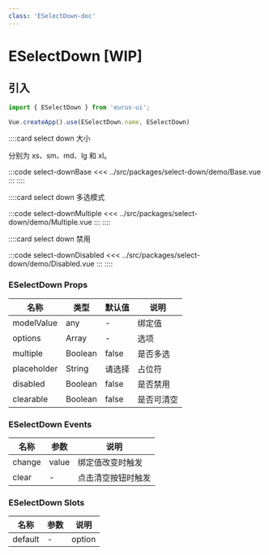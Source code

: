 ```yaml
---
class: 'ESelectDown-doc'
---
```

# ESelectDown [WIP]

## 引入

```javascript
import { ESelectDown } from 'eurus-ui';

Vue.createApp().use(ESelectDown.name, ESelectDown)
```
::::card select down 大小

 分别为  xs、sm、md、lg 和 xl。

:::code select-downBase
<<< ../src/packages/select-down/demo/Base.vue
:::
::::

::::card select down 多选模式

:::code select-downMultiple
<<< ../src/packages/select-down/demo/Multiple.vue
:::
::::


::::card select down 禁用

:::code select-downDisabled
<<< ../src/packages/select-down/demo/Disabled.vue
:::
::::

### ESelectDown Props

| 名称 | 类型 | 默认值 | 说明 |
| --- | --- | --- | --- |
| modelValue | any | - | 绑定值 |
| options | Array | - | 选项 |
| multiple | Boolean | false | 是否多选 |
| placeholder | String | 请选择 | 占位符 |
| disabled | Boolean | false | 是否禁用 |
| clearable | Boolean | false | 是否可清空 |

### ESelectDown Events
| 名称 | 参数 | 说明 |
| --- | --- | --- |
| change | value | 绑定值改变时触发 |
  | clear | - | 点击清空按钮时触发 |



###  ESelectDown Slots

| 名称    | 参数 | 说明     |
| ------- | ---- |--------|
| default | -    | option |

